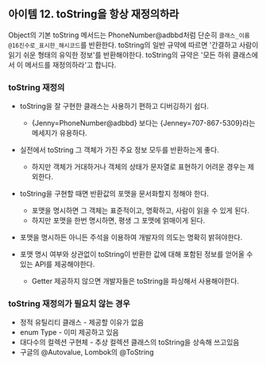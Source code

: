 
## 아이템 12. toString을 항상 재정의하라
Object의 기본 toString 메서드는 PhoneNumber@adbbd처럼 단순히 `클래스_이름@16진수로_표시한_해시코드`를 반환한다.
toString의 일반 규약에 따르면 '간결하고 사람이 읽기 쉬운 형태의 유익한 정보'를 반환해야한다.
toString의 규약은 '모든 하위 클래스에서 이 메서드를 재정의하라'고 합니다.

### toString 재정의
- toString을 잘 구현한 클래스는 사용하기 편하고 디버깅하기 쉽다.
   - {Jenny=PhoneNumber@adbbd} 보다는 {Jenney=707-867-5309}라는 메세지가 유용하다.
   
- 실전에서 toString 그 객체가 가진 주요 정보 모두를 반환하는게 좋다.
   - 하지만 객체가 거대하거나 객체의 상태가 문자열로 표현하기 어려운 경우는 제외한다.

- toString을 구현할 때면 반환값의 포맷을 문서화할지 정해야 한다.
   - 포맷을 명시하면 그 객체는 표준적이고, 명확하고, 사람이 읽을 수 있게 된다.
   - 하지만 포맷을 한번 명시하면, 평생 그 포맷에 얽매이게 된다.
   
- 포맷을 명시하든 아니든 주석을 이용하여 개발자의 의도는 명확히 밝혀야한다.

- 포맷 명시 여부와 상관없이 toString이 반환한 값에 대해 포함된 정보를 얻어올 수 있는 API를 제공해야한다.
   - Getter 제공하지 않으면 개발자들은 toString을 파싱해서 사용해야한다.

### toString 재정의가 필요치 않는 경우
- 정적 유틸리티 클래스 - 제공할 이유가 없음
- enum Type - 이미 제공하고 있음
- 대다수의 컬렉션 구현체 - 추상 컬렉션 클래스의 toString을 상속해 쓰고있음
- 구글의 @Autovalue, Lombok의 @ToString
